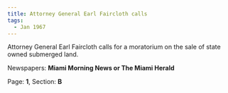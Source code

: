 ```yaml
---  
title: Attorney General Earl Faircloth calls  
tags:  
  - Jan 1967  
---  
```

  
Attorney General Earl Faircloth calls for a moratorium on the sale of state owned submerged land.  
  
Newspapers: **Miami Morning News or The Miami Herald**  
  
Page: **1**, Section: **B** 
